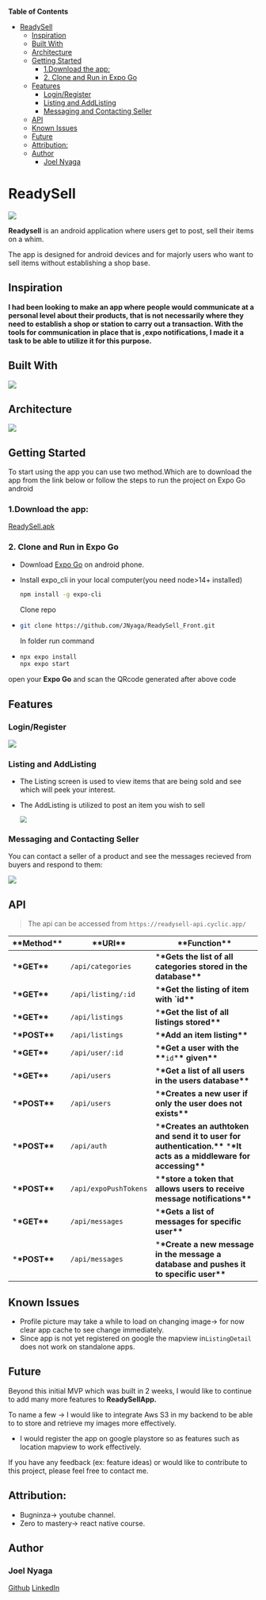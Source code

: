 <!-- START doctoc generated TOC please keep comment here to allow auto update -->
<!-- DON'T EDIT THIS SECTION, INSTEAD RE-RUN doctoc TO UPDATE -->

**Table of Contents**

- [ReadySell](#readysell)
  - [Inspiration](#inspiration)
  - [Built With](#built-with)
  - [Architecture](#architecture)
  - [Getting Started](#getting-started)
    - [1.Download the app:](#1download-the-app)
    - [2. Clone and Run in Expo Go](#2-clone-and-run-in-expo-go)
  - [Features](#features)
    - [Login/Register](#loginregister)
    - [Listing and AddListing](#listing-and-addlisting)
    - [Messaging and Contacting Seller](#messaging-and-contacting-seller)
  - [API](#api)
  - [Known Issues](#known-issues)
  - [Future](#future)
  - [Attribution:](#attribution)
  - [Author](#author)
    - [Joel Nyaga](#joel-nyaga)

<!-- END doctoc generated TOC please keep comment here to allow auto update -->

# ReadySell

![](assets/20230112_221731_image.png)

**Readysell** is an android application where users get to post, sell their items on a whim.

The app is designed for android devices and for majorly users who want to sell items without establishing a shop base.

## Inspiration

**I had been looking to make an app where people would communicate at a personal level about their products, that is not necessarily where they need to establish a shop or station to carry out a transaction. With the tools for communication in place that is ,expo notifications, I made it a task to be able to utilize it for this purpose.**

## Built With

![](assets/20230112_220019_image.png)

## Architecture

![](https://lh4.googleusercontent.com/sQOsP2_33TvjUV_XSWEWVw2Xm5dnfizB9PLexR0xQmgF-wvdJ8R_2S9QAY6B3gfYtF1V1ebLamZHPA19eDjcoScMf3rEU9VWtlsx3kpmdew4LMQaiMJvRq7tH__-mWqqa1POxm09vjTkiObQ90mybYY24q5HgoAX2C8_SR6aL-C0t5jpkhxPBo1a1Srpdr7A=s2048)

## Getting Started

To start using the app you can use two method.Which are to download the app from the link below or follow the steps to run the project on Expo Go android

### 1.Download the app:

[ReadySell.apk](https://drive.google.com/file/d/1ol3f7IWHs544vqlg3DsvtpN7NCBUkf31/view?usp=share_link)

### 2. Clone and Run in Expo Go

- Download [Expo Go](https://play.google.com/store/apps/details?id=host.exp.exponent&pli=1) on android phone.
- Install expo_cli in your local computer(you need node>14+ installed)

  ```bash
  npm install -g expo-cli
  ```

  Clone repo

- ```bash
  git clone https://github.com/JNyaga/ReadySell_Front.git
  ```

  In folder run command

- ```bash
  npx expo install
  npx expo start

  ```

open your **Expo Go** and scan the QRcode generated after above code

## Features

### Login/Register

![](assets/20230112_225852_image.png)

### Listing and AddListing

- The Listing screen is used to view items that are being sold and see which will peek your interest.
- The AddListing is utilized to post an item you wish to sell

  <img src="assets/20230112_231304_image.png" style="zoom:80%;" />

### Messaging and Contacting Seller

You can contact a seller of a product and see the messages recieved from buyers and respond to them:

![](assets/20230112_232158_image.png)

## API

> The api can be accessed from `https://readysell-api.cyclic.app/`

| \***\*Method\*\*** | \***\*URI\*\***       | \***\*Function\*\***                                                                                                       |
| ------------------ | --------------------- | -------------------------------------------------------------------------------------------------------------------------- |
| \***\*GET\*\***    | `/api/categories`     | \***\*Gets the list of all categories stored in the database\*\***                                                         |
| \***\*GET\*\***    | `/api/listing/:id`    | \***\*Get the listing of item with `id\*\***                                                                               |
| \***\*GET\*\***    | `/api/listings`       | \***\*Get the list of all listings stored\*\***                                                                            |
| \***\*POST\*\***   | `/api/listings`       | \***\*Add an item listing\*\***                                                                                            |
| \***\*GET\*\***    | `/api/user/:id`       | \***\*Get a user with the \*\***`id`\***\* given\*\***                                                                     |
| \***\*GET\*\***    | `/api/users`          | \***\*Get a list of all users in the users database\*\***                                                                  |
| \***\*POST\*\***   | `/api/users`          | \***\*Creates a new user if only the user does not exists\*\***                                                            |
| \***\*POST\*\***   | `/api/auth`           | \***\*Creates an authtoken and send it to user for authentication.\*\*** \***\*It acts as a middleware for accessing\*\*** |
| \***\*POST\*\***   | `/api/expoPushTokens` | \***\*store a token that allows users to receive message notifications\*\***                                               |
| \***\*GET\*\***    | `/api/messages`       | \***\*Gets a list of messages for specific user\*\***                                                                      |
| \***\*POST\*\***   | `/api/messages`       | \***\*Create a new message in the message a database and pushes it to specific user\*\***                                  |

## Known Issues

- Profile picture may take a while to load on changing image-> for now clear app cache to see change immediately.
- Since app is not yet registered on google the mapview in`ListingDetail` does not work on standalone apps.

## Future

Beyond this initial MVP which was built in 2 weeks, I would like to continue to add many more features to **ReadySellApp.**

To name a few -> I would like to integrate Aws S3 in my backend to be able to to store and retrieve my images more effectively.

- I would register the app on google playstore so as features such as location mapview to work effectively.

If you have any feedback (ex: feature ideas) or would like to contribute to this project, please feel free to contact me.

## Attribution:

- Bugninza-> youtube channel.
- Zero to mastery-> react native course.

## Author

### Joel Nyaga

[Github](https://github.com/JNyaga) [LinkedIn](https://www.linkedin.com/in/joel-nyaga-muriithi-a3404288)
